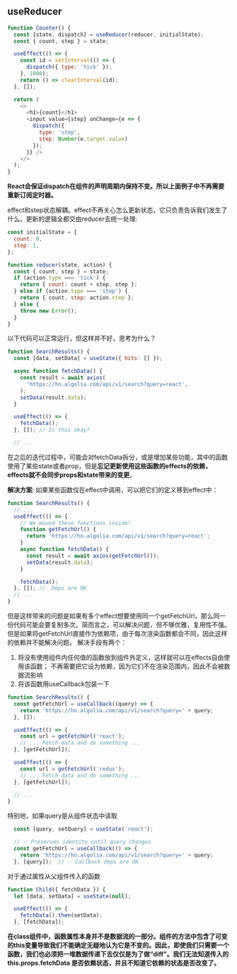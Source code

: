 ## useReducer
```js
function Counter() {
  const [state, dispatch] = useReducer(reducer, initialState);
  const { count, step } = state;

  useEffect(() => {
    const id = setInterval(() => {
      dispatch({ type: 'tick' });
    }, 1000);
    return () => clearInterval(id);
  }, []);

  return (
    <>
      <h1>{count}</h1>
      <input value={step} onChange={e => {
        dispatch({
          type: 'step',
          step: Number(e.target.value)
        });
      }} />
    </>
  );
}
```
**React会保证dispatch在组件的声明周期内保持不变。所以上面例子中不再需要重新订阅定时器。**

effect和step状态解耦。effect不再关心怎么更新状态，它只负责告诉我们发生了什么。更新的逻辑全都交由reducer去统一处理:
```js
const initialState = {
  count: 0,
  step: 1,
};

function reducer(state, action) {
  const { count, step } = state;
  if (action.type === 'tick') {
    return { count: count + step, step };
  } else if (action.type === 'step') {
    return { count, step: action.step };
  } else {
    throw new Error();
  }
}
```

以下代码可以正常运行，但这样并不好，思考为什么？
```js
function SearchResults() {
  const [data, setData] = useState({ hits: [] });

  async function fetchData() {
    const result = await axios(
      'https://hn.algolia.com/api/v1/search?query=react',
    );
    setData(result.data);
  }

  useEffect(() => {
    fetchData();
  }, []); // Is this okay?

  // ...
```

在之后的迭代过程中，可能会对fetchData拆分，或是增加某些功能，其中的函数使用了某些state或者prop，但是**忘记更新使用这些函数的effects的依赖，effects就不会同步props和state带来的变更**。


**解决方案**:
如果某些函数仅在effect中调用，可以把它们的定义移到effect中：
```js
function SearchResults() {
  // ...
  useEffect(() => {
    // We moved these functions inside!
    function getFetchUrl() {
      return 'https://hn.algolia.com/api/v1/search?query=react';
    }
    async function fetchData() {
      const result = await axios(getFetchUrl());
      setData(result.data);
    }

    fetchData();
  }, []); //  Deps are OK
  // ...
}
```

但是这样带来的问题是如果有多个effect想要使用同一个getFetchUrl，那么同一份代码可能会要复制多次。简而言之，可以解决问题，但不够优雅，复用性不强。
但是如果将getFetchUrl直接作为依赖项，由于每次渲染函数都会不同，因此这样的依赖并不能解决问题。
解决手段有两个：
1. 将没有使用组件内任何值的函数放到组件外定义，这样就可以在effects自由使用该函数；
    不再需要把它设为依赖，因为它们不在渲染范围内，因此不会被数据流影响
2. 将该函数用useCallback包装一下
```js
function SearchResults() {
  const getFetchUrl = useCallback((query) => {
    return 'https://hn.algolia.com/api/v1/search?query=' + query;
  }, []); 

  useEffect(() => {
    const url = getFetchUrl('react');
    // ... Fetch data and do something ...
  }, [getFetchUrl]); 

  useEffect(() => {
    const url = getFetchUrl('redux');
    // ... Fetch data and do something ...
  }, [getFetchUrl]); 

  // ...
}
```
特别地，如果query是从组件状态中读取
```js
  const [query, setQuery] = useState('react');

  // ✅ Preserves identity until query changes
  const getFetchUrl = useCallback(() => {
    return 'https://hn.algolia.com/api/v1/search?query=' + query;
  }, [query]);  // ✅ Callback deps are OK
```
对于通过属性从父组件传入的函数
```js
function Child({ fetchData }) {
  let [data, setData] = useState(null);

  useEffect(() => {
    fetchData().then(setData);
  }, [fetchData]); 
```
**在class组件中，函数属性本身并不是数据流的一部分。组件的方法中包含了可变的this变量导致我们不能确定无疑地认为它是不变的。因此，即使我们只需要一个函数，我们也必须把一堆数据传递下去仅仅是为了做“diff”。我们无法知道传入的this.props.fetchData 是否依赖状态，并且不知道它依赖的状态是否改变了。**

